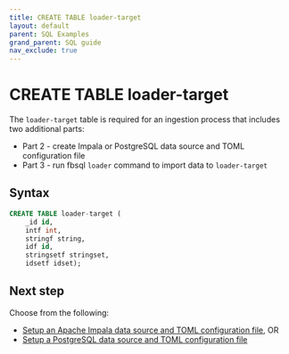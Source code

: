 ```yaml
---
title: CREATE TABLE loader-target
layout: default
parent: SQL Examples
grand_parent: SQL guide
nav_exclude: true
---
```


# CREATE TABLE loader-target

The `loader-target` table is required for an ingestion process that includes two additional parts:
* Part 2 - create Impala or PostgreSQL data source and TOML configuration file
* Part 3 - run fbsql `loader` command to import data to `loader-target`

## Syntax

```sql
CREATE TABLE loader-target (
    _id id,
    intf int,
    stringf string,
    idf id,
    stringsetf stringset,
    idsetf idset);
```

## Next step

Choose from the following:
* [Setup an Apache Impala data source and TOML configuration file](/docs/tools/fbsql/examples/fbsql-loader-impala-source), OR
* [Setup a PostgreSQL data source and TOML configuration file](/docs/tools/fbsql/examples/fbsql-loader-postgres-source)

